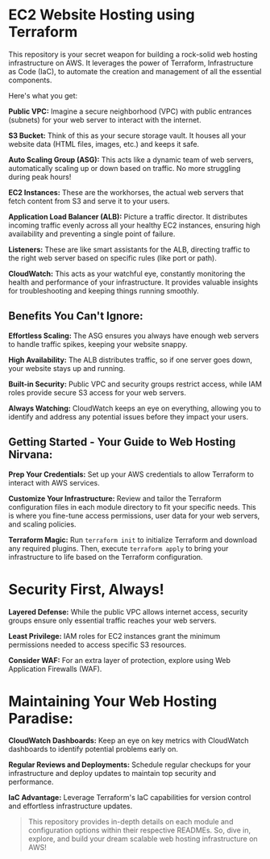 # EC2 Website Hosting using Terraform

This repository is your secret weapon for building a rock-solid web hosting infrastructure on AWS. It leverages the power of Terraform, Infrastructure as Code (IaC), to automate the creation and management of all the essential components.

Here's what you get:

**Public VPC:** Imagine a secure neighborhood (VPC) with public entrances (subnets) for your web server to interact with the internet.

**S3 Bucket:** Think of this as your secure storage vault. It houses all your website data (HTML files, images, etc.) and keeps it safe.

**Auto Scaling Group (ASG):** This acts like a dynamic team of web servers, automatically scaling up or down based on traffic. No more struggling during peak hours!

**EC2 Instances:** These are the workhorses, the actual web servers that fetch content from S3 and serve it to your users.

**Application Load Balancer (ALB):** Picture a traffic director. It distributes incoming traffic evenly across all your healthy EC2 instances, ensuring high availability and preventing a single point of failure.

**Listeners:** These are like smart assistants for the ALB, directing traffic to the right web server based on specific rules (like port or path).

**CloudWatch:** This acts as your watchful eye, constantly monitoring the health and performance of your infrastructure. It provides valuable insights for troubleshooting and keeping things running smoothly.

## Benefits You Can't Ignore:

**Effortless Scaling:** The ASG ensures you always have enough web servers to handle traffic spikes, keeping your website snappy.

**High Availability:** The ALB distributes traffic, so if one server goes down, your website stays up and running.

**Built-in Security:** Public VPC and security groups restrict access, while IAM roles provide secure S3 access for your web servers.

**Always Watching:** CloudWatch keeps an eye on everything, allowing you to identify and address any potential issues before they impact your users.

## Getting Started - Your Guide to Web Hosting Nirvana:

**Prep Your Credentials:** Set up your AWS credentials to allow Terraform to interact with AWS services.

**Customize Your Infrastructure:** Review and tailor the Terraform configuration files in each module directory to fit your specific needs. This is where you fine-tune access permissions, user data for your web servers, and scaling policies.

**Terraform Magic:** Run `terraform init` to initialize Terraform and download any required plugins. Then, execute `terraform apply` to bring your infrastructure to life based on the Terraform configuration.

# Security First, Always!

**Layered Defense:** While the public VPC allows internet access, security groups ensure only essential traffic reaches your web servers.

**Least Privilege:** IAM roles for EC2 instances grant the minimum permissions needed to access specific S3 resources.

**Consider WAF:** For an extra layer of protection, explore using Web Application Firewalls (WAF).

# Maintaining Your Web Hosting Paradise:

**CloudWatch Dashboards:** Keep an eye on key metrics with CloudWatch dashboards to identify potential problems early on.

**Regular Reviews and Deployments:** Schedule regular checkups for your infrastructure and deploy updates to maintain top security and performance.

**IaC Advantage:** Leverage Terraform's IaC capabilities for version control and effortless infrastructure updates.

> This repository provides in-depth details on each module and configuration options within their respective READMEs. So, dive in, explore, and build your dream scalable web hosting infrastructure on AWS!